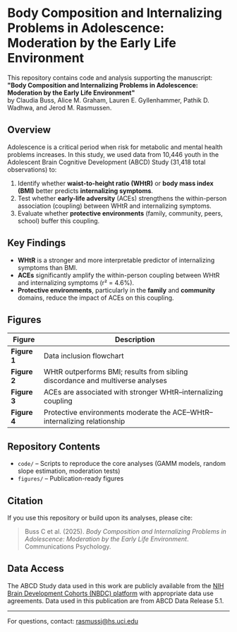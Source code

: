 # Body Composition and Internalizing Problems in Adolescence: Moderation by the Early Life Environment

This repository contains code and analysis supporting the manuscript:  
**"Body Composition and Internalizing Problems in Adolescence: Moderation by the Early Life Environment"**  
by Claudia Buss, Alice M. Graham, Lauren E. Gyllenhammer, Pathik D. Wadhwa, and Jerod M. Rasmussen.

## Overview

Adolescence is a critical period when risk for metabolic and mental health problems increases. In this study, we used data from 10,446 youth in the Adolescent Brain Cognitive Development (ABCD) Study (31,418 total observations) to:

1. Identify whether **waist-to-height ratio (WHtR)** or **body mass index (BMI)** better predicts **internalizing symptoms**.
2. Test whether **early-life adversity** (ACEs) strengthens the within-person association (coupling) between WHtR and internalizing symptoms.
3. Evaluate whether **protective environments** (family, community, peers, school) buffer this coupling.

## Key Findings

- **WHtR** is a stronger and more interpretable predictor of internalizing symptoms than BMI.
- **ACEs** significantly amplify the within-person coupling between WHtR and internalizing symptoms (r² = 4.6%).
- **Protective environments**, particularly in the **family** and **community** domains, reduce the impact of ACEs on this coupling.

## Figures

| Figure | Description |
|--------|-------------|
| **Figure 1** | Data inclusion flowchart |
| **Figure 2** | WHtR outperforms BMI; results from sibling discordance and multiverse analyses |
| **Figure 3** | ACEs are associated with stronger WHtR–internalizing coupling |
| **Figure 4** | Protective environments moderate the ACE–WHtR–internalizing relationship |

## Repository Contents

- `code/` – Scripts to reproduce the core analyses (GAMM models, random slope estimation, moderation tests)
- `figures/` – Publication-ready figures

## Citation

If you use this repository or build upon its analyses, please cite:

> Buss C et al. (2025). *Body Composition and Internalizing Problems in Adolescence: Moderation by the Early Life Environment*. Communications Psychology.

## Data Access

The ABCD Study data used in this work are publicly available from the [NIH Brain Development Cohorts (NBDC) platform](https://www.nbdc-datahub.org) with appropriate data use agreements. Data used in this publication are from ABCD Data Release 5.1.

---

For questions, contact: [rasmussj@hs.uci.edu](mailto:rasmussj@hs.uci.edu)
